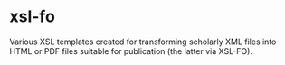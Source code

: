 # xsl-fo
Various XSL templates created for transforming scholarly XML files into HTML or PDF files suitable for publication (the latter via XSL-FO).
